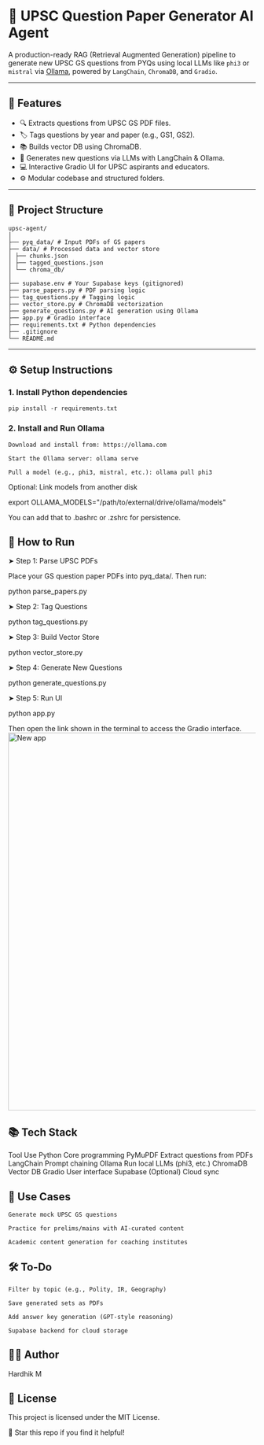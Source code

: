 # 🧠 UPSC Question Paper Generator AI Agent

A production-ready RAG (Retrieval Augmented Generation) pipeline to generate new UPSC GS questions from PYQs using local LLMs like `phi3` or `mistral` via [Ollama](https://ollama.com), powered by `LangChain`, `ChromaDB`, and `Gradio`.

---

## 🚀 Features

- 🔍 Extracts questions from UPSC GS PDF files.
- 🏷️ Tags questions by year and paper (e.g., GS1, GS2).
- 📚 Builds vector DB using ChromaDB.
- 🧠 Generates new questions via LLMs with LangChain & Ollama.
- 💻 Interactive Gradio UI for UPSC aspirants and educators.
- ⚙️ Modular codebase and structured folders.

---

## 📁 Project Structure

    upsc-agent/
    │
    ├── pyq_data/ # Input PDFs of GS papers
    ├── data/ # Processed data and vector store
    │ ├── chunks.json
    │ ├── tagged_questions.json
    │ └── chroma_db/
    │
    ├── supabase.env # Your Supabase keys (gitignored)
    ├── parse_papers.py # PDF parsing logic
    ├── tag_questions.py # Tagging logic
    ├── vector_store.py # ChromaDB vectorization
    ├── generate_questions.py # AI generation using Ollama
    ├── app.py # Gradio interface
    ├── requirements.txt # Python dependencies
    ├── .gitignore
    └── README.md


---

## ⚙️ Setup Instructions

### 1. Install Python dependencies

    pip install -r requirements.txt

### 2. Install and Run Ollama

    Download and install from: https://ollama.com

    Start the Ollama server: ollama serve

    Pull a model (e.g., phi3, mistral, etc.): ollama pull phi3

Optional: Link models from another disk

export OLLAMA_MODELS="/path/to/external/drive/ollama/models"

You can add that to .bashrc or .zshrc for persistence.

## 🧪 How to Run

➤ Step 1: Parse UPSC PDFs

Place your GS question paper PDFs into pyq_data/. Then run:

python parse_papers.py

➤ Step 2: Tag Questions

python tag_questions.py

➤ Step 3: Build Vector Store

python vector_store.py

➤ Step 4: Generate New Questions

python generate_questions.py

➤ Step 5: Run UI

python app.py

Then open the link shown in the terminal to access the Gradio interface.
<img width="1366" height="768" alt="New app" src="https://github.com/user-attachments/assets/c42f36b9-28fb-40ed-9e38-4c3923d5810c" />


## 📚 Tech Stack
Tool	Use
Python	Core programming
PyMuPDF	Extract questions from PDFs
LangChain	Prompt chaining
Ollama	Run local LLMs (phi3, etc.)
ChromaDB	Vector DB
Gradio	User interface
Supabase	(Optional) Cloud sync

## 🧠 Use Cases

    Generate mock UPSC GS questions

    Practice for prelims/mains with AI-curated content

    Academic content generation for coaching institutes

## 🛠️ To-Do

    Filter by topic (e.g., Polity, IR, Geography)

    Save generated sets as PDFs

    Add answer key generation (GPT-style reasoning)

    Supabase backend for cloud storage

## 🧑‍💻 Author
Hardhik M

## 🪪 License
This project is licensed under the MIT License.

🌟 Star this repo if you find it helpful!
